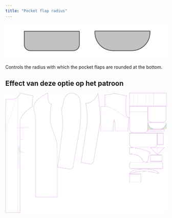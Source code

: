 ```yaml
---
title: "Pocket flap radius"
---
```


![Pocket flap radius](pocketflapradius.svg)

Controls the radius with which the pocket flaps are rounded at the bottom.

## Effect van deze optie op het patroon

![This image shows the effect of this option by superimposing several variants that have a different value for this option](carlita_pocketflapradius_sample.svg "Effect of this option on the pattern")
